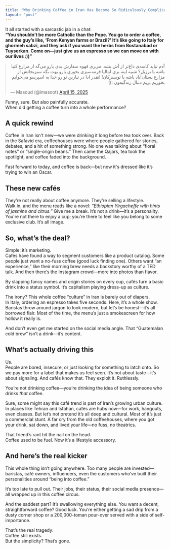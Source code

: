 ```yaml
---
title: "Why Drinking Coffee in Iran Has Become So Ridiculously Complicated"
layout: "post"
---
```


It all started with a sarcastic jab in a chat:  
**“You shouldn’t be more Catholic than the Pope. You go to order a coffee, and the guy’s like, ‘From Kenyan farms or Brazil?’ It’s like going to Italy for ghormeh sabzi, and they ask if you want the herbs from Bostanabad or Tuyserkan. Come on—just give us an espresso so we can move on with our lives :))”**  

<blockquote class="twitter-tweet" style="margin: 0 auto; display: block; max-width: 550px;">
  <p lang="fa" dir="rtl">آدم نباید کاسه‌ی داغ‌تر از آش بشه. می‌ری قهوه سفارش بدی یارو می‌گه از مزارع کنیا باشه یا برزیل؟ شبیه اینه بری ایتالیا قرمه‌سبزی بخوری یارو بهت بگه سبزیجاتش از مزارع بستان‌آباد باشه یا تویسرکان! انقدر ادا در نیارین تو رو خدا یه اسپرسو می‌خوایم بخوریم بریم دنبال زندگیمون :))</p>&mdash; Masoud (@imasoot)
  <a href="https://twitter.com/imasoot/status/1912055927181660247?ref_src=twsrc%5Etfw">April 15, 2025</a>
</blockquote>
  <script async src="https://platform.twitter.com/widgets.js" charset="utf-8"></script> 

Funny, sure. But also painfully accurate.  
When did getting a coffee turn into a whole performance?

## A quick rewind

Coffee in Iran isn't new—we were drinking it long before tea took over. Back in the Safavid era, coffeehouses were where people gathered for stories, debates, and a hit of something strong. No one was talking about “floral notes” or “single-origin beans.” Then came the Qajars, tea took the spotlight, and coffee faded into the background.

Fast forward to today, and coffee is back—but now it's dressed like it’s trying to win an Oscar.

## These new cafés
They’re not really about coffee anymore. They’re selling a lifestyle.  
Walk in, and the menu reads like a novel: *“Ethiopian Yirgacheffe with hints of jasmine and citrus.”* Give me a break. It’s not a drink—it’s a personality. You're not there to enjoy a cup; you’re there to feel like you belong to some exclusive club. It’s all image.

## So, what’s the deal?
Simple: it’s marketing.  
Cafés have found a way to segment customers like a product catalog. Some people just want a no-fuss coffee (good luck finding one). Others want “an experience,” like their morning brew needs a backstory worthy of a TED talk. And then there’s the Instagram crowd—more into photos than flavor.

By slapping fancy names and origin stories on every cup, cafés turn a basic drink into a status symbol. It’s capitalism playing dress-up as culture.

The irony? This whole coffee “culture” in Iran is barely out of diapers.  
In Italy, ordering an espresso takes five seconds. Here, it’s a whole show. Baristas throw around jargon to look modern, but let’s be honest—it’s all borrowed flair. Most of the time, the menu’s just a smokescreen for how hollow it really is.

And don’t even get me started on the social media angle. That “Guatemalan cold brew” isn’t a drink—it’s content.

## What’s actually driving this
Us.  
People are bored, insecure, or just looking for something to latch onto. So we pay more for a label that makes us feel seen. It’s not about taste—it’s about signaling. And cafés know that. They exploit it. Ruthlessly.

You’re not drinking coffee—you’re drinking the idea of being someone who drinks *that* coffee.

Sure, some might say this café trend is part of Iran’s growing urban culture. In places like Tehran and Isfahan, cafés are hubs now—for work, hangouts, even classes. But let’s not pretend it’s all deep and cultural. Most of it’s just a commercial stunt. A far cry from the old coffeehouses, where you got your drink, sat down, and lived your life—no fuss, no theatrics.

That friend’s rant hit the nail on the head.  
Coffee used to be fuel. Now it’s a lifestyle accessory.

## And here’s the real kicker

This whole thing isn’t going anywhere. Too many people are invested—baristas, café owners, influencers, even the customers who’ve built their personalities around “being into coffee.”

It’s too late to pull out. Their jobs, their status, their social media presence—all wrapped up in this coffee circus.

And the saddest part? It’s swallowing everything else. You want a decent, straightforward coffee? Good luck. You’re either getting a sad drip from a dusty corner shop or a 200,000-toman pour-over served with a side of self-importance.

That’s the real tragedy:  
Coffee still exists.  
But the simplicity? That’s gone.

